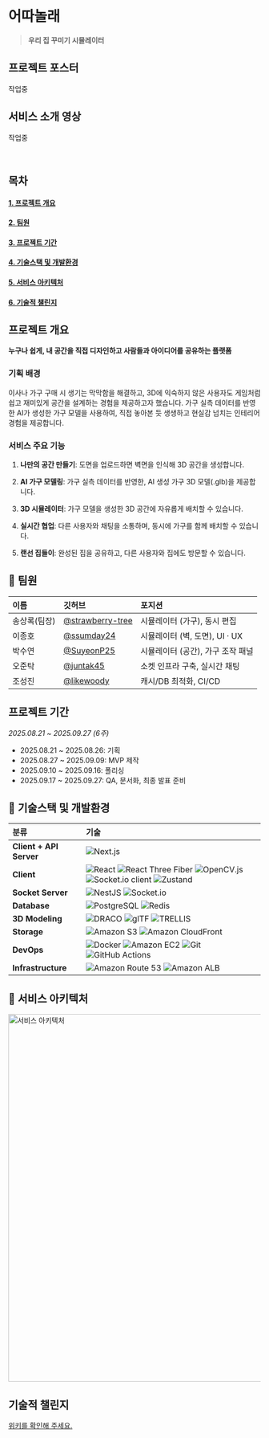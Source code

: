 #  어따놀래

> **우리 집 꾸미기 시뮬레이터**

## 프로젝트 포스터
작업중

## 서비스 소개 영상
작업중

<br/>

## 목차

#### [**1. 프로젝트 개요**](#Wheretoput)
#### [**2. 팀원**](#Team)
#### [**3. 프로젝트 기간**](#Period)
#### [**4. 기술스택 및 개발환경**](#Stack)
#### [**5. 서비스 아키텍처**](#Architecture)
#### [**6. 기술적 챌린지**](#Challenges)


<a name="Wheretoput"></a>

## 프로젝트 개요
**누구나 쉽게, 내 공간을 직접 디자인하고 사람들과 아이디어를 공유하는 플랫폼**

### **기획 배경**
이사나 가구 구매 시 생기는 막막함을 해결하고, 3D에 익숙하지 않은 사용자도 게임처럼 쉽고 재미있게 공간을 설계하는 경험을 제공하고자 했습니다. 가구 실측 데이터를 반영한 AI가 생성한 가구 모델을 사용하여, 직접 놓아본 듯 생생하고 현실감 넘치는 인테리어 경험을 제공합니다.

### **서비스 주요 기능**

1. **나만의 공간 만들기**: 도면을 업로드하면 벽면을 인식해 3D 공간을 생성합니다.
 
2. **AI 가구 모델링**: 가구 실측 데이터를 반영한, AI 생성 가구 3D 모델(.glb)을 제공합니다.

3. **3D 시뮬레이터**: 가구 모델을 생성한 3D 공간에 자유롭게 배치할 수 있습니다.

4. **실시간 협업**: 다른 사용자와 채팅을 소통하며, 동시에 가구를 함께 배치할 수 있습니다.

5. **랜선 집들이**: 완성된 집을 공유하고, 다른 사용자와 집에도 방문할 수 있습니다.

<a name="Team"></a>
## 📌 팀원

| 이름 | 깃허브 | 포지션 |
| :--- | :--- | :--- |
| 송상록(팀장)     |[@strawberry-tree](https://github.com/strawberry-tree/)      |시뮬레이터 (가구), 동시 편집  |
| 이종호    |[@ssumday24](https://github.com/ssumday24)      |시뮬레이터 (벽, 도면), UI · UX|  
| 박수연     |[@SuyeonP25](https://github.com/SuyeonP25)      |시뮬레이터 (공간), 가구 조작 패널 |
|오준탁    |[@juntak45](https://github.com/juntak45)      |소켓 인프라 구축, 실시간 채팅|
|조성진     |[@likewoody](https://github.com/likewoody)      |캐시/DB 최적화, CI/CD  |

<a name="Period"></a>
## 프로젝트 기간
*2025.08.21 ~ 2025.09.27 (6주)*
- 2025.08.21 ~ 2025.08.26: 기획
- 2025.08.27 ~ 2025.09.09: MVP 제작
- 2025.09.10 ~ 2025.09.16: 폴리싱
- 2025.09.17 ~ 2025.09.27: QA, 문서화, 최종 발표 준비

<a name="Stack"></a>
## 📌 기술스택 및 개발환경
| 분류 | 기술 |
| :--- | :--- |
| **Client + API Server** | ![Next.js](https://img.shields.io/badge/Next.js-000000?style=for-the-badge&logo=next.js&logoColor=white) |
| **Client** | ![React](https://img.shields.io/badge/React-61DAFB?style=for-the-badge&logo=react&logoColor=black) ![React Three Fiber](https://img.shields.io/badge/React%20Three%20Fiber-000000?style=for-the-badge&logo=three.js&logoColor=white) ![OpenCV.js](https://img.shields.io/badge/OpenCV.js-5C3EE8?style=for-the-badge&logo=opencv&logoColor=white) ![Socket.io client](https://img.shields.io/badge/Socket.io%20client-010101?style=for-the-badge&logo=socket.io&logoColor=white) ![Zustand](https://img.shields.io/badge/Zustand-FF6B6B?style=for-the-badge&logo=react&logoColor=white) |
| **Socket Server** | ![NestJS](https://img.shields.io/badge/NestJS-E0234E?style=for-the-badge&logo=nestjs&logoColor=white) ![Socket.io](https://img.shields.io/badge/Socket.io-010101?style=for-the-badge&logo=socket.io&logoColor=white) |
| **Database** | ![PostgreSQL](https://img.shields.io/badge/PostgreSQL-4169E1?style=for-the-badge&logo=postgresql&logoColor=white) ![Redis](https://img.shields.io/badge/Redis-DC382D?style=for-the-badge&logo=redis&logoColor=white) |
| **3D Modeling** | ![DRACO](https://img.shields.io/badge/DRACO-4285F4?style=for-the-badge&logo=google&logoColor=white) ![glTF](https://img.shields.io/badge/glTF%20Transform-FF6B35?style=for-the-badge&logo=khronos&logoColor=white) ![TRELLIS](https://img.shields.io/badge/TRELLIS-FF4081?style=for-the-badge&logo=3d&logoColor=white) |
| **Storage** | ![Amazon S3](https://img.shields.io/badge/Amazon%20S3-569A31?style=for-the-badge&logo=Amazon%20S3&logoColor=white) ![Amazon CloudFront](https://img.shields.io/badge/Amazon%20CloudFront-232F3E?style=for-the-badge&logo=amazonaws&logoColor=white) |
| **DevOps** | ![Docker](https://img.shields.io/badge/Docker-2496ED?style=for-the-badge&logo=docker&logoColor=white) ![Amazon EC2](https://img.shields.io/badge/Amazon%20EC2-FF9900?style=for-the-badge&logo=Amazon%20EC2&logoColor=white) ![Git](https://img.shields.io/badge/Git-F05032?style=for-the-badge&logo=git&logoColor=white) ![GitHub Actions](https://img.shields.io/badge/GitHub%20Actions-2088FF?style=for-the-badge&logo=github-actions&logoColor=white) |
| **Infrastructure** | ![Amazon Route 53](https://img.shields.io/badge/Amazon%20Route%2053-232F3E?style=for-the-badge&logo=amazonaws&logoColor=white) ![Amazon ALB](https://img.shields.io/badge/Amazon%20ALB-FF9900?style=for-the-badge&logo=amazonaws&logoColor=white) |

<a name="Architecture"></a>
## 📌 서비스 아키텍처
<img width="1367" height="732" alt="서비스 아키텍처" src="https://github.com/user-attachments/assets/488a73fe-f62b-457c-83b9-45e0454817e4" />

<a name="Challenges"></a>
## 기술적 챌린지
[위키를 확인해 주세요.](https://github.com/KJ-9th-NMM-Team2/wheretoput/wiki)

